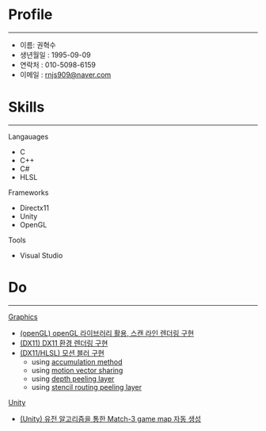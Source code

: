 # Profile
___
- 이름: 권혁수
- 생년월일 : 1995-09-09
- 연락처 : 010-5098-6159
- 이메일 : rnjs909@naver.com


#  Skills
___
Langauages
- C
- C++ 
- C# 
- HLSL

Frameworks
- Directx11
- Unity
- OpenGL

Tools
- Visual Studio

#  Do
___
[Graphics](https://limbsoo.github.io/tags/graphics/)
- [(openGL) openGL 라이브러리 활용, 스캔 라인 렌더링 구현](https://limbsoo.github.io/tags/opengl/)
- [(DX11) DX11 환경 렌더링 구현](https://limbsoo.github.io/tags/tutorial/)
- [(DX11/HLSL) 모션 블러 구현](https://limbsoo.github.io/tags/motionblur/)
	- using [accumulation method](https://limbsoo.github.io/posts/DX11-Motion-Blur-using-Accumulation-method/)
	- using [motion vector sharing](https://limbsoo.github.io/posts/DX11-Motion-Blur-using-motion-vector-sharing/)
	- using [depth peeling layer](https://limbsoo.github.io/posts/DX11-Motion-Blur-using-depth-peeling-layer/)
	- using [stencil routing peeling layer](https://limbsoo.github.io/posts/DX11-Motion-Blur-stencil-routing/)

[Unity](https://limbsoo.github.io/categories/unity/)
- [(Unity) 유전 알고리즘을 통한 Match-3 game map 자동 생성](https://limbsoo.github.io/tags/match-3game/)

